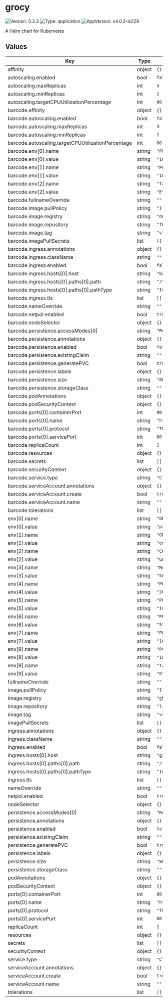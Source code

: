 # grocy

![Version: 0.2.3](https://img.shields.io/badge/Version-0.2.3-informational?style=flat-square) ![Type: application](https://img.shields.io/badge/Type-application-informational?style=flat-square) ![AppVersion: v4.0.3-ls229](https://img.shields.io/badge/AppVersion-v4.0.3--ls229-informational?style=flat-square)

A Helm chart for Kubernetes

## Values

| Key | Type | Default | Description |
|-----|------|---------|-------------|
| affinity | object | `{}` |  |
| autoscaling.enabled | bool | `false` |  |
| autoscaling.maxReplicas | int | `3` |  |
| autoscaling.minReplicas | int | `1` |  |
| autoscaling.targetCPUUtilizationPercentage | int | `80` |  |
| barcode.affinity | object | `{}` |  |
| barcode.autoscaling.enabled | bool | `false` |  |
| barcode.autoscaling.maxReplicas | int | `3` |  |
| barcode.autoscaling.minReplicas | int | `1` |  |
| barcode.autoscaling.targetCPUUtilizationPercentage | int | `80` |  |
| barcode.env[0].name | string | `"PUID"` |  |
| barcode.env[0].value | string | `"1000"` |  |
| barcode.env[1].name | string | `"PGID"` |  |
| barcode.env[1].value | string | `"1000"` |  |
| barcode.env[2].name | string | `"TZ"` |  |
| barcode.env[2].value | string | `"Etc/UTC"` |  |
| barcode.fullnameOverride | string | `""` |  |
| barcode.image.pullPolicy | string | `"IfNotPresent"` |  |
| barcode.image.registry | string | `"docker.io"` |  |
| barcode.image.repository | string | `"f0rc3/barcodebuddy"` |  |
| barcode.image.tag | string | `"v1.8.1.8"` |  |
| barcode.imagePullSecrets | list | `[]` |  |
| barcode.ingress.annotations | object | `{}` |  |
| barcode.ingress.className | string | `""` |  |
| barcode.ingress.enabled | bool | `false` |  |
| barcode.ingress.hosts[0].host | string | `"barcode.local"` |  |
| barcode.ingress.hosts[0].paths[0].path | string | `"/"` |  |
| barcode.ingress.hosts[0].paths[0].pathType | string | `"ImplementationSpecific"` |  |
| barcode.ingress.tls | list | `[]` |  |
| barcode.nameOverride | string | `""` |  |
| barcode.netpol.enabled | bool | `true` |  |
| barcode.nodeSelector | object | `{}` |  |
| barcode.persistence.accessModes[0] | string | `"ReadWriteOnce"` |  |
| barcode.persistence.annotations | object | `{}` |  |
| barcode.persistence.enabled | bool | `false` |  |
| barcode.persistence.existingClaim | string | `""` |  |
| barcode.persistence.generatePVC | bool | `true` |  |
| barcode.persistence.labels | object | `{}` |  |
| barcode.persistence.size | string | `"8Gi"` |  |
| barcode.persistence.storageClass | string | `""` |  |
| barcode.podAnnotations | object | `{}` |  |
| barcode.podSecurityContext | object | `{}` |  |
| barcode.ports[0].containerPort | int | `80` |  |
| barcode.ports[0].name | string | `"http"` |  |
| barcode.ports[0].protocol | string | `"TCP"` |  |
| barcode.ports[0].servicePort | int | `80` |  |
| barcode.replicaCount | int | `1` |  |
| barcode.resources | object | `{}` |  |
| barcode.secrets | list | `[]` |  |
| barcode.securityContext | object | `{}` |  |
| barcode.service.type | string | `"ClusterIP"` |  |
| barcode.serviceAccount.annotations | object | `{}` |  |
| barcode.serviceAccount.create | bool | `true` |  |
| barcode.serviceAccount.name | string | `""` |  |
| barcode.tolerations | list | `[]` |  |
| env[0].name | string | `"GROCY_MODE"` |  |
| env[0].value | string | `"production"` |  |
| env[1].name | string | `"GROCY_CULTURE"` |  |
| env[1].value | string | `"en"` |  |
| env[2].name | string | `"CURRENCY"` |  |
| env[2].value | string | `"GBP"` |  |
| env[3].name | string | `"MAX_UPLOAD"` |  |
| env[3].value | string | `"50M"` |  |
| env[4].name | string | `"PHP_MAX_FILE_UPLOAD"` |  |
| env[4].value | string | `"200"` |  |
| env[5].name | string | `"PHP_MAX_POST"` |  |
| env[5].value | string | `"100M"` |  |
| env[6].name | string | `"PHP_MEMORY_LIMIT"` |  |
| env[6].value | string | `"512M"` |  |
| env[7].name | string | `"PUID"` |  |
| env[7].value | string | `"1000"` |  |
| env[8].name | string | `"PGID"` |  |
| env[8].value | string | `"1000"` |  |
| env[9].name | string | `"TZ"` |  |
| env[9].value | string | `"Etc/UTC"` |  |
| fullnameOverride | string | `""` |  |
| image.pullPolicy | string | `"IfNotPresent"` |  |
| image.registry | string | `"ghcr.io"` |  |
| image.repository | string | `"linuxserver/grocy"` |  |
| image.tag | string | `"v4.0.3-ls229"` |  |
| imagePullSecrets | list | `[]` |  |
| ingress.annotations | object | `{}` |  |
| ingress.className | string | `""` |  |
| ingress.enabled | bool | `false` |  |
| ingress.hosts[0].host | string | `"grocy.local"` |  |
| ingress.hosts[0].paths[0].path | string | `"/"` |  |
| ingress.hosts[0].paths[0].pathType | string | `"ImplementationSpecific"` |  |
| ingress.tls | list | `[]` |  |
| nameOverride | string | `""` |  |
| netpol.enabled | bool | `true` |  |
| nodeSelector | object | `{}` |  |
| persistence.accessModes[0] | string | `"ReadWriteOnce"` |  |
| persistence.annotations | object | `{}` |  |
| persistence.enabled | bool | `false` |  |
| persistence.existingClaim | string | `""` |  |
| persistence.generatePVC | bool | `true` |  |
| persistence.labels | object | `{}` |  |
| persistence.size | string | `"8Gi"` |  |
| persistence.storageClass | string | `""` |  |
| podAnnotations | object | `{}` |  |
| podSecurityContext | object | `{}` |  |
| ports[0].containerPort | int | `80` |  |
| ports[0].name | string | `"http"` |  |
| ports[0].protocol | string | `"TCP"` |  |
| ports[0].servicePort | int | `80` |  |
| replicaCount | int | `1` |  |
| resources | object | `{}` |  |
| secrets | list | `[]` |  |
| securityContext | object | `{}` |  |
| service.type | string | `"ClusterIP"` |  |
| serviceAccount.annotations | object | `{}` |  |
| serviceAccount.create | bool | `true` |  |
| serviceAccount.name | string | `""` |  |
| tolerations | list | `[]` |  |

